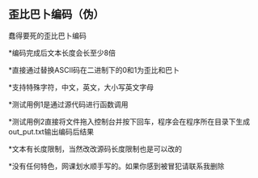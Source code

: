 ## 歪比巴卜编码（伪）

  蠢得要死的歪比巴卜编码

*编码完成后文本长度会长至少8倍

*直接通过替换ASCII码在二进制下的0和1为歪比和巴卜

*支持特殊字符，中文，英文，大小写英文字母

*测试用例1是通过源代码进行函数调用

*测试用例2直接将文件拖入控制台并按下回车，程序会在程序所在目录下生成out_put.txt输出编码后结果

*文本有长度限制，当然改改源码长度限制也是可以改的

*没有任何特色，网课划水顺手写的。如果你感到被冒犯请联系我删除
